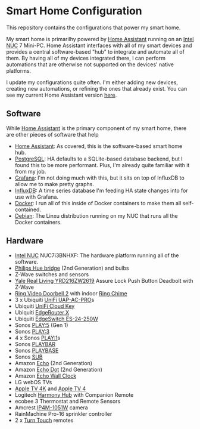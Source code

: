 # Smart Home Configuration

This repository contains the configurations that power my smart home.

My smart home is primarilhy powered by [Home Assistant] running on an [Intel NUC] 7 Mini-PC. Home Assistant interfaces
with all of my smart devices and provides a central software-based "hub" to integrate and automate all of them. By having
all of my devices integrated there, I can perform automations that are otherwise not supported on the devices' native
platforms.

I update my configurations quite often. I'm either adding new devices, creating new automations, or refining the ones that
already exist. You can see my current Home Assistant version [here](homeassistant/.HA_VERSION).

## Software

While [Home Assistant] is the primary component of my smart home, there are other pieces of software that help

* [Home Assistant]: As covered, this is the software-based smart home hub.
* [PostgreSQL]: HA defaults to a SQLite-based database backend, but I found this to be more performant. Plus, I'm already
  quite familiar with it from my job.
* [Grafana]: I'm not doing much with this, but it sits on top of InfluxDB to allow me to make pretty graphs.
* [InfluxDB]: A time series database I'm feeding HA state changes into for use with Grafana.
* [Docker]: I run all of this inside of Docker containers to make them all self-contained.
* [Debian]: The Linxu distribution running on my NUC that runs all the Docker containers.

## Hardware

* [Intel NUC] NUC7i3BNHXF: The hardware platform running all of the software.
* [Philips Hue bridge] (2nd Generation) and bulbs
* Z-Wave switches and sensors
* [Yale Real Living YRD216ZW2619] Assure Lock Push Button Deadbolt with Z-Wave
* [Ring Video Doorbell 2] with indoor [Ring Chime]
* 3 x Ubiquiti [UniFi UAP-AC-PRO]s
* Ubiquiti [UniFi Cloud Key]
* Ubiquiti [EdgeRouter X]
* Ubiquiti [EdgeSwitch ES-24-250W]
* Sonos [PLAY:5] (Gen 1)
* Sonos [PLAY:3]
* 4 x Sonos [PLAY:1]s
* Sonos [PLAYBAR]
* Sonos [PLAYBASE]
* Sonos [SUB]
* Amazon [Echo] (2nd Generation)
* Amazon [Echo Dot] (2nd Generation)
* Amazon [Echo Wall Clock]
* LG webOS TVs
* [Apple TV 4K] and [Apple TV 4]
* Logitech [Harmony Hub] with Companion Remote
* ecobee 3 Thermostat and Remote Sensors
* Amcrest [IP4M-1051W] camera
* RainMachine Pro-16 sprinkler controller
* 2 x [Turn Touch] remotes

<!-- Software -->
[Home Assistant]: https://home-assistant.io
[PostgreSQL]: https://www.postgresql.org
[Grafana]: https://grafana.com
[InfluxDB]: https://www.influxdata.com
[Docker]: https://docs.docker.com/engine/
[Debian]: https://www.debian.org
<!-- Hardware -->
[Intel NUC]: https://amzn.to/2YC6MCE
[Philips Hue bridge]: https://amzn.to/2K08QMx
[Yale Real Living YRD216ZW2619]: https://amzn.to/2Ylybo4
[Ring Video Doorbell 2]: https://amzn.to/2YqIVWh
[Ring Chime]: https://amzn.to/2ylqvaQ
[UniFi UAP-AC-PRO]: https://amzn.to/2LKwEpR
[UniFi Cloud Key]: https://amzn.to/2JYkKGt
[Edgerouter X]: https://amzn.to/2YubMoN
[EdgeSwitch ES-24-250W]: https://amzn.to/2SNA0c1
[PLAY:5]: https://amzn.to/2MkPH9v
[PLAY:3]: https://amzn.to/2YnHkfW
[PLAY:1]: https://amzn.to/315rpVl
[PLAYBAR]: https://amzn.to/2LIDig9
[PLAYBASE]: https://amzn.to/2LLnFV9
[SUB]: https://amzn.to/2Yq5p5R
[Echo]: https://amzn.to/311O5FW
[Echo Dot]: https://amzn.to/2K0TgQS
[Echo Wall Clock]: https://amzn.to/2SNalAq
[Apple TV 4K]: https://www.amazon.com/Apple-TV-64GB-Latest-Model/dp/B075NHCSS4/
[Apple TV 4]: https://www.amazon.com/Apple-TV-32GB-4th-generation/dp/B075NFX24M/
[Harmony Hub]: https://amzn.to/2SQkD2H
[IP4M-1051W]: https://amzn.to/2YnK8K0
[Turn Touch]: https://shop.turntouch.com
